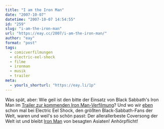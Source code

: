 ```yaml
---
title: "I am the Iron Man"
date: "2007-10-07"
datetime: "2007-10-07 14:54:55"
id: "259"
slug: "i-am-the-iron-man"
url: "https://eay.cc/2007/i-am-the-iron-man/"
author: "eay"
format: "post"
tags:
  - comicverfilmungen
  - electric-eel-shock
  - filme
  - ironman
  - musik
  - trailer
meta:
  - yourls_shorturl: "https://eay.li/1p"
---
```


Was spät, aber: Wie geil ist den bitte der Einsatz von Black Sabbath's Iron Man im [Trailer zur kommenden Iron Man-Verfilmung](http://www.apple.com/trailers/paramount/ironman/)? Und wo wir [eben](//eay.cc/2007/transworld-ultra-rock/) schon mal bei Electric Eel Shock, den größten Black-Sabbath-Fans der Welt, waren und weil's so schön passt: Der allerallerbeste Coversong der Welt ist und bleibt [Iron Man](http://clk.tradedoubler.com/click?p=23761&a=1380002&url=http%3A%2F%2Fphobos.apple.com%2FWebObjects%2FMZStore.woa%2Fwa%2FviewAlbum%3Fi%3D253900578%26id%3D253898878%26s%3D143443%26partnerId%3D2003) von besagten Asiaten! Anhörpflicht!
